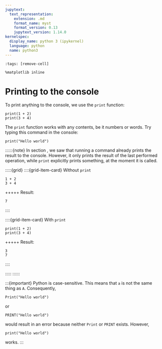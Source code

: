 ```yaml
---
jupytext:
  text_representation:
    extension: .md
    format_name: myst
    format_version: 0.13
    jupytext_version: 1.14.0
kernelspec:
  display_name: python 3 (ipykernel)
  language: python
  name: python3
---
```


```{code-cell} ipython3
:tags: [remove-cell]

%matplotlib inline
```

# Printing to the console

To print anything to the console, we use the `print` function:

```{code-cell} ipython3
print(1 + 2)
print(3 + 4)
```

The `print` function works with any contents, be it numbers or words. Try typing this command in the console:

```{code-cell} ipython3
print("Hello world")
```


::::::{note}
In section [](spyder_console.md), we saw that running a command already prints the result to the console. However, it only prints the result of the last performed operation, while `print` explicitly prints something, at the moment it is called.

:::::{grid}
::::{grid-item-card} Without `print`
```
1 + 2
3 + 4
```
+++++
Result:
```
7
```
::::

::::{grid-item-card} With `print`
```
print(1 + 2)
print(3 + 4)
```
+++++
Result:
```
3
7
```
::::

:::::
::::::

:::{important}
Python is case-sensitive. This means that `a` is not the same thing as `A`. Consequently,

```
Print("Hello world")
```

or

```
PRINT("Hello world")
```

would result in an error because neither `Print` or `PRINT` exists. However,

```
print("Hello world")
```

works.
:::
